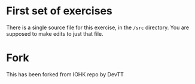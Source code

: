 # First set of exercises

There is a single source file for this exercise, in the `/src` directory.
You are supposed to make edits to just that file.


# Fork
This has been forked from IOHK repo by DevTT
